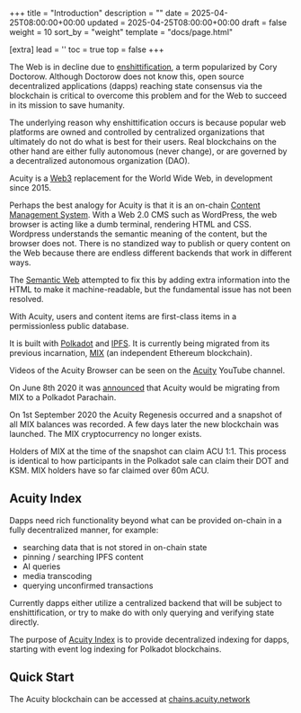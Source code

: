 +++
title = "Introduction"
description = ""
date = 2025-04-25T08:00:00+00:00
updated = 2025-04-25T08:00:00+00:00
draft = false
weight = 10
sort_by = "weight"
template = "docs/page.html"

[extra]
lead = ''
toc = true
top = false
+++

The Web is in decline due to [enshittification](https://en.wikipedia.org/wiki/Enshittification), a term popularized by Cory Doctorow. Although Doctorow does not know this, open source decentralized applications (dapps) reaching state consensus via the blockchain is critical to overcome this problem and for the Web to succeed in its mission to save humanity.

The underlying reason why enshittification occurs is because popular web platforms are owned and controlled by centralized organizations that ultimately do not do what is best for their users. Real blockchains on the other hand are either fully autonomous (never change), or are governed by a decentralized autonomous organization (DAO).

Acuity is a [Web3](https://en.wikipedia.org/wiki/Web3) replacement for the World Wide Web, in development since 2015.

Perhaps the best analogy for Acuity is that it is an on-chain [Content Management System](https://en.wikipedia.org/wiki/Content_management_system). With a Web 2.0 CMS such as WordPress, the web browser is acting like a dumb terminal, rendering HTML and CSS. Wordpress understands the semantic meaning of the content, but the browser does not. There is no standized way to publish or query content on the Web because there are endless different backends that work in different ways.

The [Semantic Web](https://en.wikipedia.org/wiki/Semantic_Web) attempted to fix this by adding extra information into the HTML to make it machine-readable, but the fundamental issue has not been resolved.

With Acuity, users and content items are first-class items in a permissionless public database.

It is built with <a target="_blank" href="https://polkadot.com/">Polkadot</a> and <a target="_blank" href="https://ipfs.tech/">IPFS</a>. It is currently being migrated from its previous incarnation, <a target="_blank" href="https://medium.com/mix-blockchain">MIX</a> (an independent Ethereum blockchain).

Videos of the Acuity Browser can be seen on the <a target="_blank" href="https://www.youtube.com/channel/UCkvRVEWnTPWWYJQqPbYwyiw">Acuity</a> YouTube channel.

On June 8th 2020 it was <a target="_blank" href="https://www.youtube.com/watch?v=IQqgqCEQW9o">announced</a> that Acuity would be migrating from MIX to a Polkadot Parachain.

On 1st September 2020 the Acuity <router-link to="/regenesis">Regenesis</router-link> occurred and a snapshot of all MIX balances was recorded. A few days later the new blockchain was launched. The MIX cryptocurrency no longer exists.

Holders of MIX at the time of the snapshot can claim ACU 1:1. This process is identical to how participants in the Polkadot sale can claim their DOT and KSM. MIX holders have so far claimed over 60m ACU.

## Acuity Index

Dapps need rich functionality beyond what can be provided on-chain in a fully decentralized manner, for example:

* searching data that is not stored in on-chain state
* pinning / searching IPFS content
* AI queries
* media transcoding
* querying unconfirmed transactions

Currently dapps either utilize a centralized backend that will be subject to enshittification, or try to make do with only querying and verifying state directly.

The purpose of [Acuity Index](https://index.acuity.network/) is to provide decentralized indexing for dapps, starting with event log indexing for Polkadot blockchains.

## Quick Start

The Acuity blockchain can be accessed at [chains.acuity.network](https://chains.acuity.network)

